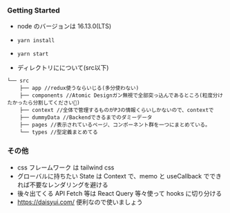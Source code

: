 ### Getting Started

- node のバージョンは 16.13.0(LTS)

- `yarn install`
- `yarn start`

- ディレクトリにについて(src以下)

```
└── src
    ├── app //redux使うならいじる(多分使わない)
    ├── components //Atomic Designガン無視で全部突っ込んであるところ(粒度分けたかったら分割してください🙏)
    ├── context //全体で管理するものがPJの情報くらいしかないので、contextで
    ├── dummyData //Backendできるまでのダミーデータ
    ├── pages //表示されているページ、コンポーネント群を一つにまとめている。
    └── types //型定義まとめてる
```

### その他

- css フレームワーク は tailwind css
- グローバルに持ちたい State は Context で、memo と useCallback でできれば不要なレンダリングを避ける
- 後々出てくる API Fetch 等は React Query 等々使って hooks に切り分ける
- https://daisyui.com/ 便利なので使いましょう
